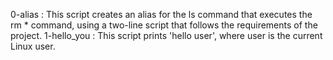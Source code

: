 0-alias : This script creates an alias for the ls command that executes the rm * command, using a two-line script that follows the requirements of the project.
1-hello_you : This script prints 'hello user', where user is the current Linux user.
